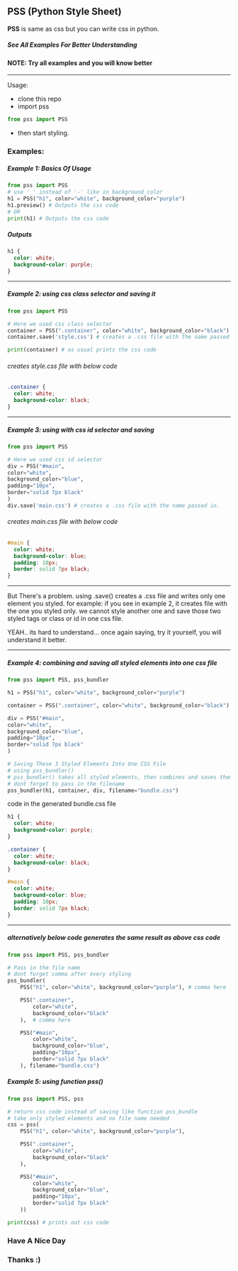 ## PSS (Python Style Sheet)

**PSS** is same as css but you can write css in python.

##### See All Examples For Better Understanding

#### NOTE: Try all examples and you will know better

---

Usage:

- clone this repo
- import pss

```python
from pss import PSS
```

- then start styling.

### Examples:

##### Example 1: Basics Of Usage

```python
from pss import PSS
# use '_' instead of '-' like in background_color
h1 = PSS("h1", color="white", background_color="purple")
h1.preview() # Outputs the css code
# OR
print(h1) # Outputs the css code
```

##### Outputs

```css
h1 {
  color: white;
  background-color: purple;
}
```

---

##### Example 2: using css class selector and saving it

```python
from pss import PSS

# Here we used css class selector
container = PSS(".container", color="white", background_color="black")
container.save('style.css') # creates a .css file with the name passed in.

print(container) # as usual prints the css code
```

###### _creates style.css file with below code_

```css
.container {
  color: white;
  background-color: black;
}
```

---

##### Example 3: using with css id selector and saving

```python
from pss import PSS

# Here we used css id selector
div = PSS("#main",
color="white",
background_color="blue",
padding="10px",
border="solid 7px black"
)
div.save('main.css') # creates a .css file with the name passed in.
```

###### _creates main.css file with below code_

```css
#main {
  color: white;
  background-color: blue;
  padding: 10px;
  border: solid 7px black;
}
```

---

But There's a problem. using .save() creates a .css file and writes only one element you styled.
for example: if you see in example 2, it creates file with the one you styled only. we cannot style another one and save those two styled tags or class or id in one css file.

YEAH.. its hard to understand... once again saying, try it yourself, you will understand it better.

---

##### Example 4: combining and saving all styled elements into one css file

```python
from pss import PSS, pss_bundler

h1 = PSS("h1", color="white", background_color="purple")

container = PSS(".container", color="white", background_color="black")

div = PSS("#main",
color="white",
background_color="blue",
padding="10px",
border="solid 7px black"
)

# Saving These 3 Styled Elements Into One CSS File
# using pss_bundler()
# pss_bundler() takes all styled elements, then combines and saves them in 1 file
# dont forget to pass in the filename
pss_bundler(h1, container, div, filename="bundle.css")
```

code in the generated bundle.css file

```css
h1 {
  color: white;
  background-color: purple;
}

.container {
  color: white;
  background-color: black;
}

#main {
  color: white;
  background-color: blue;
  padding: 10px;
  border: solid 7px black;
}
```

---

##### alternatively below code generates the same result as above css code

```python
from pss import PSS, pss_bundler

# Pass in the file name
# dont forget comma after every styling
pss_bundler(
    PSS("h1", color="white", background_color="purple"), # comma here

    PSS(".container",
        color="white",
        background_color="black"
    ),  # comma here

    PSS("#main",
        color="white",
        background_color="blue",
        padding="10px",
        border="solid 7px black"
    ), filename="bundle.css")
```

##### Example 5: using function pss()

```python
from pss import PSS, pss

# return css code instead of saving like function pss_bundle
# take only styled elements and no file name needed
css = pss(
    PSS("h1", color="white", background_color="purple"),

    PSS(".container",
        color="white",
        background_color="black"
    ),

    PSS("#main",
        color="white",
        background_color="blue",
        padding="10px",
        border="solid 7px black"
    ))

print(css) # prints out css code
```
### Have A Nice Day
### Thanks :)
